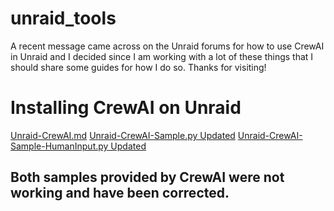 # unraid_tools
A recent message came across on the Unraid forums for how to use CrewAI in Unraid and I decided since I am working with a lot of these things that I should share some guides for how I do so. Thanks for visiting!
#
# Installing CrewAI on Unraid
[Unraid-CrewAI.md](Unraid-CrewAI.md)
[Unraid-CrewAI-Sample.py Updated](Unraid-CrewAI-Sample.py)
[Unraid-CrewAI-Sample-HumanInput.py Updated](Unraid-CrewAI-Sample-HumanInput.py)
## Both samples provided by CrewAI were not working and have been corrected.